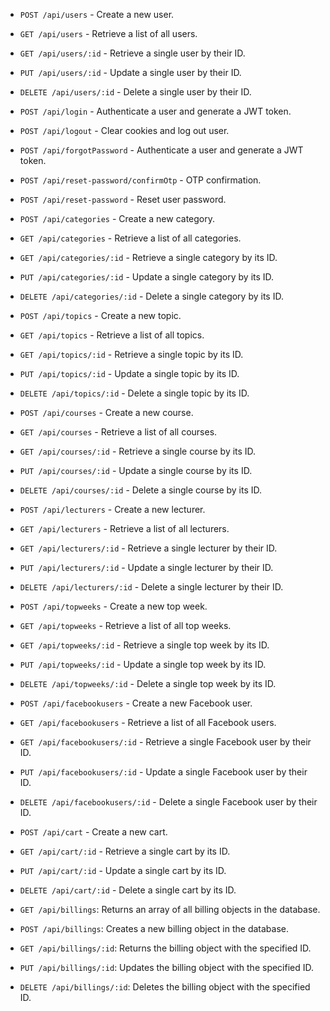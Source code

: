 - `POST /api/users` - Create a new user.

- `GET /api/users` - Retrieve a list of all users.

- `GET /api/users/:id` - Retrieve a single user by their ID.

- `PUT /api/users/:id` - Update a single user by their ID.

- `DELETE /api/users/:id` - Delete a single user by their ID.

- `POST /api/login` - Authenticate a user and generate a JWT token.

- `POST /api/logout` - Clear cookies and log out user.

- `POST /api/forgotPassword` - Authenticate a user and generate a JWT token.

- `POST /api/reset-password/confirmOtp` - OTP confirmation.

- `POST /api/reset-password` - Reset user password.

- `POST /api/categories` - Create a new category.

- `GET /api/categories` - Retrieve a list of all categories.

- `GET /api/categories/:id` - Retrieve a single category by its ID.

- `PUT /api/categories/:id` - Update a single category by its ID.

- `DELETE /api/categories/:id` - Delete a single category by its ID.

- `POST /api/topics` - Create a new topic.

- `GET /api/topics` - Retrieve a list of all topics.

- `GET /api/topics/:id` - Retrieve a single topic by its ID.

- `PUT /api/topics/:id` - Update a single topic by its ID.

- `DELETE /api/topics/:id` - Delete a single topic by its ID.

- `POST /api/courses` - Create a new course.

- `GET /api/courses` - Retrieve a list of all courses.

- `GET /api/courses/:id` - Retrieve a single course by its ID.

- `PUT /api/courses/:id` - Update a single course by its ID.

- `DELETE /api/courses/:id` - Delete a single course by its ID.

- `POST /api/lecturers` - Create a new lecturer.

- `GET /api/lecturers` - Retrieve a list of all lecturers.

- `GET /api/lecturers/:id` - Retrieve a single lecturer by their ID.

- `PUT /api/lecturers/:id` - Update a single lecturer by their ID.

- `DELETE /api/lecturers/:id` - Delete a single lecturer by their ID.

- `POST /api/topweeks` - Create a new top week.

- `GET /api/topweeks` - Retrieve a list of all top weeks.

- `GET /api/topweeks/:id` - Retrieve a single top week by its ID.

- `PUT /api/topweeks/:id` - Update a single top week by its ID.

- `DELETE /api/topweeks/:id` - Delete a single top week by its ID.

- `POST /api/facebookusers` - Create a new Facebook user.

- `GET /api/facebookusers` - Retrieve a list of all Facebook users.

- `GET /api/facebookusers/:id` - Retrieve a single Facebook user by their ID.

- `PUT /api/facebookusers/:id` - Update a single Facebook user by their ID.

- `DELETE /api/facebookusers/:id` - Delete a single Facebook user by their ID.

- `POST /api/cart` - Create a new cart.

- `GET /api/cart/:id` - Retrieve a single cart by its ID.

- `PUT /api/cart/:id` - Update a single cart by its ID.

- `DELETE /api/cart/:id` - Delete a single cart by its ID.

- `GET /api/billings`: Returns an array of all billing objects in the database.

- `POST /api/billings`: Creates a new billing object in the database.

- `GET /api/billings/:id`: Returns the billing object with the specified ID.

- `PUT /api/billings/:id`: Updates the billing object with the specified ID.

- `DELETE /api/billings/:id`: Deletes the billing object with the specified ID.
